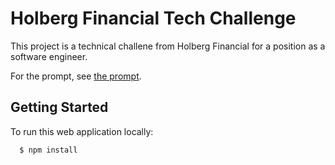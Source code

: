 # Holberg Financial Tech Challenge

This project is a technical challene from Holberg Financial for a position as a software engineer.

For the prompt, see [the prompt](prompt.md).

## Getting Started

To run this web application locally:

```
  $ npm install
```
